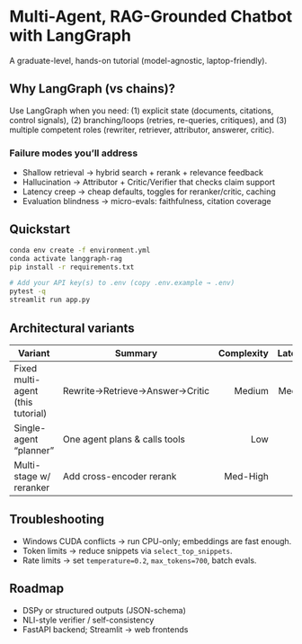 # Multi-Agent, RAG-Grounded Chatbot with LangGraph
A graduate-level, hands-on tutorial (model-agnostic, laptop-friendly).

## Why LangGraph (vs chains)?
Use LangGraph when you need: (1) explicit state (documents, citations, control signals),
(2) branching/loops (retries, re-queries, critiques), and (3) multiple competent roles
(rewriter, retriever, attributor, answerer, critic).

### Failure modes you’ll address
- Shallow retrieval → hybrid search + rerank + relevance feedback
- Hallucination → Attributor + Critic/Verifier that checks claim support
- Latency creep → cheap defaults, toggles for reranker/critic, caching
- Evaluation blindness → micro-evals: faithfulness, citation coverage

## Quickstart
```bash
conda env create -f environment.yml
conda activate langgraph-rag
pip install -r requirements.txt

# Add your API key(s) to .env (copy .env.example → .env)
pytest -q
streamlit run app.py
```

## Architectural variants
| Variant | Summary | Complexity | Latency | Quality | When to use |
|---|---|---:|---:|---:|---|
| Fixed multi-agent (this tutorial) | Rewrite→Retrieve→Answer→Critic | Medium | Medium | High | Most classroom/PD demos |
| Single-agent “planner” | One agent plans & calls tools | Low | Low | Medium | Prototyping |
| Multi-stage w/ reranker | Add cross-encoder rerank | Med-High | High | Higher | Noisy corpora |

## Troubleshooting
- Windows CUDA conflicts → run CPU-only; embeddings are fast enough.
- Token limits → reduce snippets via `select_top_snippets`.
- Rate limits → set `temperature=0.2`, `max_tokens=700`, batch evals.

## Roadmap
- DSPy or structured outputs (JSON-schema)
- NLI-style verifier / self-consistency
- FastAPI backend; Streamlit → web frontends